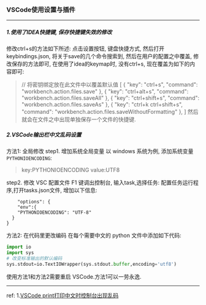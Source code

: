 ### VSCode使用设置与插件

---

##### 1.使用了IDEA快捷键, 保存快捷键失效的修改
修改ctrl+s的方法如下所述: 点击设置按钮, 键盘快捷方式, 然后打开keybindings.json, 将关于save的几个命令搜索到, 然后在用户的配置之中覆盖, 修改保存的方法即可,  在使用了idea的keymap时, 没有ctrl+s, 现在覆盖为如下的内容即可: 

> // 将密钥绑定放在此文件中以覆盖默认值
> [
> { "key": "ctrl+s", "command": "workbench.action.files.save" },
> { "key": "ctrl+alt+s", "command": "workbench.action.files.saveAll" },
> { "key": "ctrl+shift+s", "command": "workbench.action.files.saveAs" },
> { "key": "ctrl+k ctrl+shift+s", "command": "workbench.action.files.saveWithoutFormatting" },
> ]
> 然后就会在文件之中出现单独保存一个文件的快捷键.



##### 2.VSCode输出栏中文乱码设置
方法1: 全局修改
step1. 增加系统全局变量
以 windows 系统为例, 添加系统变量`PYTHONIOENCODING`: 

> key:PYTHONIOENCODING
> value:UTF8

step2. 修改 VSC 配置文件
F1 键调出控制台, 输入task,选择任务: 配置任务运行程序,打开tasks.json文件, 增加以下信息: 

```shell
    "options": {
    "env":{
    "PYTHONIOENCODING": "UTF-8"
  }
}
```
方法2: 在代码里更改编码
在每个需要中文的 python 文件中添加如下代码: 

```python
import io
import sys
# 改变标准输出的默认编码
sys.stdout=io.TextIOWrapper(sys.stdout.buffer,encoding='utf8')
```
使用方法1和方法2需要重启 VSCode.方法1可以一劳永逸.





---
ref:
1.[VSCode print打印中文时控制台出现乱码](https://www.jianshu.com/p/e634bff989f2)

